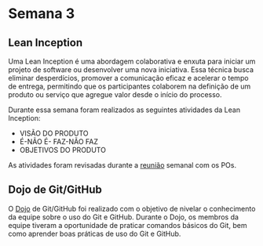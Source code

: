 # Semana 3
## Lean Inception

Uma Lean Inception é uma abordagem colaborativa e enxuta para iniciar um projeto de software ou desenvolver uma nova iniciativa. Essa técnica busca eliminar desperdícios, promover a comunicação eficaz e acelerar o tempo de entrega, permitindo que os participantes colaborem na definição de um produto ou serviço que agregue valor desde o início do processo.

Durante essa semana foram realizados as seguintes atividades da Lean Inception:

- VISÃO DO PRODUTO
- É-NÃO É- FAZ-NÃO FAZ
- OBJETIVOS DO PRODUTO

As atividades foram revisadas durante a [reunião](../atas/03-04.md) semanal com os POs.

## Dojo de Git/GitHub

O [Dojo](../dojo/dojo-git.md) de Git/GitHub foi realizado com o objetivo de nivelar o conhecimento da equipe sobre o uso do Git e GitHub. Durante o Dojo, os membros da equipe tiveram a oportunidade de praticar comandos básicos do Git, bem como aprender boas práticas de uso do Git e GitHub.


